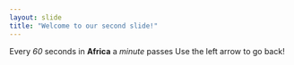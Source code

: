 ```yaml
---
layout: slide
title: "Welcome to our second slide!"
---
```

Every *60* seconds in **Africa** a *minute* passes
Use the left arrow to go back!
